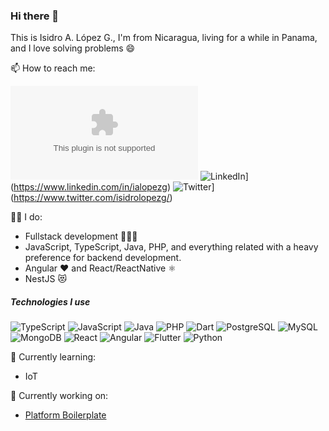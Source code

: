 ### Hi there 👋

This is Isidro A. López G., I'm from Nicaragua, living for a while in Panama, and I love solving problems :smile:

📫 How to reach me:

![[Gmail](https://img.shields.io/badge/-GMAIL-D14836?style=for-the-badge&logo=gmail&logoColor=white)](mailto:isidro.lopezg@gmail.com)
![LinkedIn](https://img.shields.io/badge/-LINKEDIN-0077B5?style=for-the-badge&logo=linkedin&logoColor=white)](https://www.linkedin.com/in/ialopezg)
![Twitter](https://img.shields.io/badge/-TWITTER-0077B5?style=for-the-badge&logo=twitter&logoColor=white)](https://www.twitter.com/isidrolopezg/)

👨‍💻 I do:
- Fullstack development 👨🏾‍💻
- JavaScript, TypeScript, Java, PHP, and everything related with a heavy preference for backend development.
- Angular ❤️ and React/ReactNative ⚛️
- NestJS 😻

##### Technologies I use

![TypeScript](https://img.shields.io/badge/-TypeScript-000000?style=flat&logo=typescript)
![JavaScript](https://img.shields.io/badge/-JavaScript-000000?style=flat&logo=javascript)
![Java](https://img.shields.io/badge/-Java-000000?style=flat&logo=java)
![PHP](https://img.shields.io/badge/-PHP-000000?style=flat&logo=php)
![Dart](https://img.shields.io/badge/-Dart-000000?style=flat&logo=dart)
![PostgreSQL](https://img.shields.io/badge/-PostgreSQL-000000?style=flat&logo=postgresql)
![MySQL](https://img.shields.io/badge/-MySQL-000000?style=flat&logo=mysql)
![MongoDB](https://img.shields.io/badge/-MongoDB-000000?style=flat&logo=mongodb)
![React](https://img.shields.io/badge/-React-000000?style=flat&logo=react)
![Angular](https://img.shields.io/badge/-Angular-000000?style=flat&logo=angular)
![Flutter](https://img.shields.io/badge/-Flutter-000000?style=flat&logo=flutter)
![Python](https://img.shields.io/badge/-Python-000000?style=flat&logo=python)

🌱 Currently learning:
- IoT

🔭 Currently working on:
- [Platform Boilerplate](https://github.com/ialopezg/boilerplate)

<!--
**ialopezg/ialopezg** is a ✨ _special_ ✨ repository because its `README.md` (this file) appears on your GitHub profile.

Here are some ideas to get you started:

- 🔭 I’m currently working on ...
- 🌱 I’m currently learning ...
- 👯 I’m looking to collaborate on ...
- 🤔 I’m looking for help with ...
- 💬 Ask me about ...
- 📫 How to reach me: ...
- 😄 Pronouns: ...
- ⚡ Fun fact: ...
-->
